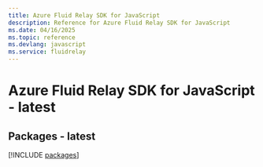 ```yaml
---
title: Azure Fluid Relay SDK for JavaScript
description: Reference for Azure Fluid Relay SDK for JavaScript
ms.date: 04/16/2025
ms.topic: reference
ms.devlang: javascript
ms.service: fluidrelay
---
```

# Azure Fluid Relay SDK for JavaScript - latest
## Packages - latest
[!INCLUDE [packages](fluid-relay-index.md)]